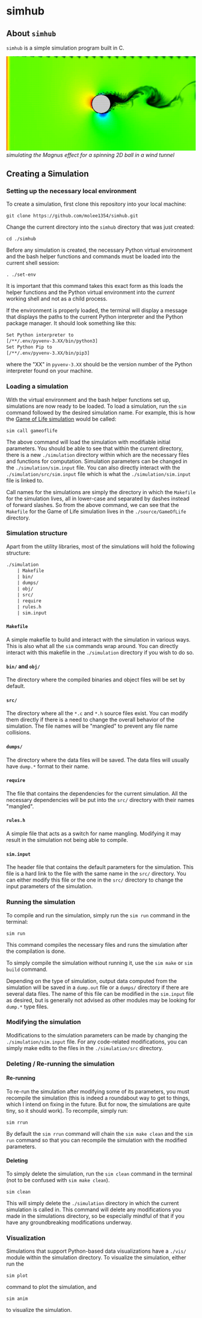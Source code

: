 # simhub

## About `simhub`

`simhub` is a simple simulation program built in C.

![fluid_demo](demo/topspin.gif)
*simulating the Magnus effect for a spinning 2D ball in a wind tunnel*

## Creating a Simulation

### Setting up the necessary local environment

To create a simulation, first clone this repository into your local machine:

```shell
git clone https://github.com/molee1354/simhub.git
```

Change the current directory into the `simhub` directory that was just created:

```shell
cd ./simhub
```

Before any simulation is created, the necessary Python virtual environment and the bash helper functions and commands must be loaded into the current shell session:

```shell
. ./set-env
```

It is important that this command takes this exact form as this loads the helper functions and the Python virtual environment into the *current* working shell and not as a child process.

If the environment is properly loaded, the terminal will display a message that displays the paths to the current Python interpreter and the Python package manager. It should look something like this:

```shell
Set Python interpreter to 
[/**/.env/pyvenv-3.XX/bin/python3]
Set Python Pip to 
[/**/.env/pyvenv-3.XX/bin/pip3]
```

where the "XX" in `pyvenv-3.XX` should be the version number of the Python interpreter found on your machine.

### Loading a simulation

With the virtual environment and the bash helper functions set up, simulations are now ready to be loaded. To load a simulation, run the `sim` command followed by the desired simulation name. For example, this is how the [Game of Life simulation](https://en.wikipedia.org/wiki/Conway%27s_Game_of_Life) would be called:

```shell
sim call gameoflife
```

The above command will load the simulation with modifiable initial parameters. You should be able to see that within the current  directory, there is a new `./simulation` directory within which are the necessary files and functions for computation. Simulation parameters can be changed in the `./simulation/sim.input` file. You can also directly interact with the `./simulation/src/sim.input` file which is what the `./simulation/sim.input` file is linked to.

Call names for the simulations are simply the directory in which the `Makefile` for the simulation lives, all in lower-case and separated by dashes instead of forward slashes. So from the above command, we can see that the `Makefile` for the Game of Life simulation lives in the `./source/GameOfLife` directory.

### Simulation structure

Apart from the utility libraries, most of the simulations will hold the following structure:

```shell
./simulation
    | Makefile
    | bin/
    | dumps/
    | obj/
    | src/
    | require
    | rules.h
    | sim.input
```

#### `Makefile`

A simple makefile to build and interact with the simulation in various ways. This is also what all the `sim` commands wrap around. You can directly interact with this makefile in the `./simulation` directory if you wish to do so.

#### `bin/` and `obj/`

The directory where the compiled binaries and object files will be set by default.

#### `src/`

The directory where all the `*.c` and `*.h` source files exist. You can modify them directly if there is a need to change the overall behavior of the simulation. The file names will be "mangled" to prevent any file name collisions.

#### `dumps/`

The directory where the data files will be saved. The data files will usually have `dump.*` format to their name.

#### `require`

The file that contains the dependencies for the current simulation. All the necessary dependencies will be put into the `src/` directory with their names "mangled".

#### `rules.h`

A simple file that acts as a switch for name mangling. Modifying it may result in the simulation not being able to compile.

#### `sim.input`

The header file that contains the default parameters for the simulation. This file is a hard link to the file with the same name in the `src/` directory. You can either modify this file or the one in the `src/` directory to change the input parameters of the simulation.

### Running the simulation

To compile and run the simulation, simply run the `sim run` command in the terminal:

```shell
sim run
```

This command compiles the necessary files and runs the simulation after the compilation is done.

To simply compile the simulation without running it, use the `sim make` or `sim build` command.

Depending on the type of simulation, output data computed from the simulation will be saved in a `dump.out` file or a `dumps/` directory if there are several data files. The name of this file can be modified in the `sim.input` file as desired, but is generally not advised as other modules may be looking for `dump.*` type files.

### Modifying the simulation

Modifications to the simulation parameters can be made by changing the `./simulation/sim.input` file. For any code-related modifications, you can simply make edits to the files in the `./simulation/src` directory.

### Deleting / Re-running the simulation

#### Re-running

To re-run the simulation after modifying some of its parameters, you must recompile the simulation (this is indeed a roundabout way to get to things, which I intend on fixing in the future. But for now, the simulations are quite tiny, so it should work). To recompile, simply run:

```shell
sim rrun
```

By default the `sim rrun` command will chain the `sim make clean` and the `sim run` command so that you can recompile the simulation with the modified parameters.

#### Deleting

To simply delete the simulation, run the `sim clean` command in the terminal (not to be confused with `sim make clean`).

```shell
sim clean
```

This will simply delete the `./simulation` directory in which the current simulation is called in. This command will delete any modifications you made in the simulations directory, so be especially mindful of that if you have any groundbreaking modifications underway.

### Visualization

Simulations that support Python-based data visualizations have a `./vis/` module within the simulation directory. To visualize the simulation, either run the

```shell
sim plot
```

command to plot the simulation, and

```shell
sim anim
```

to visualize the simulation.
